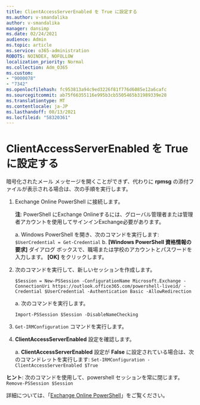 ```yaml
---
title: ClientAccessServerEnabled を True に設定する
ms.author: v-smandalika
author: v-smandalika
manager: dansimp
ms.date: 02/24/2021
audience: Admin
ms.topic: article
ms.service: o365-administration
ROBOTS: NOINDEX, NOFOLLOW
localization_priority: Normal
ms.collection: Adm_O365
ms.custom:
- "9000078"
- "7342"
ms.openlocfilehash: fc953813a94c9ed3226f81f776d6085e12a6cafc
ms.sourcegitcommit: ab75f66355116e995b3cb5505465b31989339e28
ms.translationtype: MT
ms.contentlocale: ja-JP
ms.lasthandoff: 08/13/2021
ms.locfileid: "58320361"
---
```

# <a name="set-clientaccessserverenabled-to-true"></a>ClientAccessServerEnabled を True に設定する

暗号化されたメール メッセージを開くことができず、代わりに **rpmsg** の添付ファイルが表示される場合は、次の手順を実行します。

1. Exchange Online PowerShell に接続します。

    **注**: PowerShell にExchange Onlineするには、グローバル管理者または管理者アカウントを使用してサインインExchange必要があります。

   a. Windows PowerShell を開き、次のコマンドを実行します: `$UserCredential = Get-Credential`
   b. **[Windows PowerShell 資格情報の要求]** ダイアログ ボックスで、職場または学校のアカウントとパスワードを入力します。 **[OK]** をクリックします。 

2. 次のコマンドを実行して、新しいセッションを作成します。

    `$Session = New-PSSession -ConfigurationName Microsoft.Exchange -ConnectionUri https://outlook.office365.com/powershell-liveid/ -Credential $UserCredential -Authentication Basic -AllowRedirection`

    a. 次のコマンドを実行します。
    
    `Import-PSSession $Session -DisableNameChecking`

3. `Get-IRMConfiguration` コマンドを実行します。

4. **ClientAccessServerEnabled** 設定を確認します。 

    a. **ClientAccessServerEnabled** 設定が **False** に設定されている場合は、次のコマンドレットを実行します: `Set-IRMConfiguration -ClientAccessServerEnabled $True`

**ヒント**: 次のコマンドを使用して、powershell セッションを常に閉じます。 `Remove-PSSession $Session`

詳細については、「[Exchange Online PowerShell](https://docs.microsoft.com/powershell/exchange/connect-to-exchange-online-powershell)」をご覧ください。

